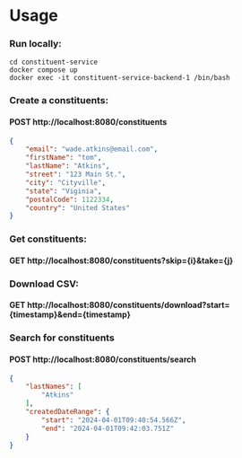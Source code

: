 # Usage

### Run locally:

```shell
cd constituent-service
docker compose up
docker exec -it constituent-service-backend-1 /bin/bash
```

### Create a constituents:

#### POST http://localhost:8080/constituents
```json
{
    "email": "wade.atkins@email.com",
    "firstName": "tom",
    "lastName": "Atkins",
    "street": "123 Main St.",
    "city": "Cityville",
    "state": "Viginia",
    "postalCode": 1122334,
    "country": "United States"
}
```

### Get constituents:

#### GET http://localhost:8080/constituents?skip={i}&take={j}

### Download CSV:

#### GET http://localhost:8080/constituents/download?start={timestamp}&end={timestamp}

### Search for constituents

#### POST http://localhost:8080/constituents/search
```json
{
    "lastNames": [
        "Atkins"
    ],
    "createdDateRange": {
        "start": "2024-04-01T09:40:54.566Z",
        "end": "2024-04-01T09:42:03.751Z"
    }
}
```